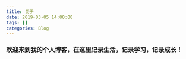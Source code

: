 ```yaml
---
title: 关于
date: 2019-03-05 14:00:00
tags: []
categories: Blog
---
```

<style>
.content-wrap {
    background: #fff;
    margin-bottom: 20px;
}
</style>

### 欢迎来到我的个人博客，在这里记录生活，记录学习，记录成长！